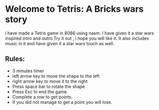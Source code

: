 # Welcome to Tetris: A Bricks wars story
i have made a Tetris game in 8086 using nasm. I have given it a star wars inspired intro and outro.Try it out , i hope you will like it. It also includes music in it and have given it a star wars touch as well.
## Rules:
- 3 minutes timer
- left arrow key to move the shape to the left
- right arrow key to move it to the right
- Press space bar to rotate the shape
- Press Esc to end the game.
- Complete a row to get points.
- If you did not manage to get a point you will lose.
